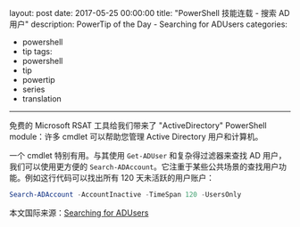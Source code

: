 layout: post
date: 2017-05-25 00:00:00
title: "PowerShell 技能连载 - 搜索 AD 用户"
description: PowerTip of the Day - Searching for ADUsers
categories:
- powershell
- tip
tags:
- powershell
- tip
- powertip
- series
- translation
---
免费的 Microsoft RSAT 工具给我们带来了 "ActiveDirectory" PowerShell module：许多 cmdlet 可以帮助您管理 Active Directory 用户和计算机。

一个 cmdlet 特别有用。与其使用 `Get-ADUser` 和复杂得过滤器来查找 AD 用户，我们可以使用更方便的 `Search-ADAccount`。它注重于某些公共场景的查找用户功能。例如这行代码可以找出所有 120 天未活跃的用户账户：

```powershell
Search-ADAccount -AccountInactive -TimeSpan 120 -UsersOnly
```

<!--more-->
本文国际来源：[Searching for ADUsers](http://community.idera.com/powershell/powertips/b/tips/posts/searching-for-adusers)
